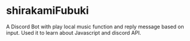 # shirakamiFubuki

A Discord Bot with play local music function and reply message based on input.
Used it to learn about Javascript and discord API.
